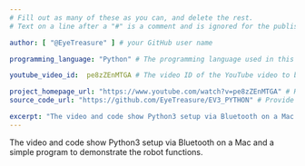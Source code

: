 ```yaml
---
# Fill out as many of these as you can, and delete the rest.
# Text on a line after a "#" is a comment and is ignored for the published page.

author: [ "@EyeTreasure" ] # your GitHub user name

programming_language: "Python" # The programming language used in this project

youtube_video_id:  pe8zZEnMTGA # The video ID of the YouTube video to be displayed with this post

project_homepage_url: "https://www.youtube.com/watch?v=pe8zZEnMTGA" # Homepage for this project
source_code_url: "https://github.com/EyeTreasure/EV3_PYTHON" # Provide a link to your code

excerpt: "The video and code show Python3 setup via Bluetooth on a Mac and a simple program to demonstrate the robot functions." # A short summary of your project. This can be a sentence or a paragraph, but it's recommended to keep it under 3 sentences.
---
```


The video and code show Python3 setup via Bluetooth on a Mac and a simple program to demonstrate the robot functions.